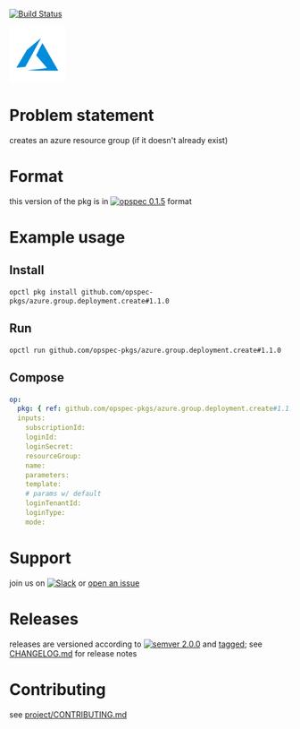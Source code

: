[![Build Status](https://travis-ci.org/opspec-pkgs/azure.group.deployment.create.svg?branch=master)](https://travis-ci.org/opspec-pkgs/azure.group.deployment.create)

<img src="icon.svg" alt="icon" height="100px">

# Problem statement

creates an azure resource group (if it doesn't already exist)

# Format

this version of the pkg is in [![opspec 0.1.5](https://img.shields.io/badge/opspec-0.1.5-brightgreen.svg?colorA=6b6b6b&colorB=fc16be)](https://opspec.io/0.1.5/packages.html) format

# Example usage

## Install

```shell
opctl pkg install github.com/opspec-pkgs/azure.group.deployment.create#1.1.0
```

## Run

```
opctl run github.com/opspec-pkgs/azure.group.deployment.create#1.1.0
```

## Compose

```yaml
op:
  pkg: { ref: github.com/opspec-pkgs/azure.group.deployment.create#1.1.0 }
  inputs:
    subscriptionId:
    loginId:
    loginSecret:
    resourceGroup:
    name:
    parameters:
    template:
    # params w/ default
    loginTenantId:
    loginType:
    mode:
```

# Support

join us on
[![Slack](https://opspec-slackin.herokuapp.com/badge.svg)](https://opspec-slackin.herokuapp.com/)
or
[open an issue](https://github.com/opspec-pkgs/azure.group.deployment.create/issues)

# Releases

releases are versioned according to
[![semver 2.0.0](https://img.shields.io/badge/semver-2.0.0-brightgreen.svg)](http://semver.org/spec/v2.0.0.html)
and [tagged](https://git-scm.com/book/en/v2/Git-Basics-Tagging); see
[CHANGELOG.md](CHANGELOG.md) for release notes

# Contributing

see
[project/CONTRIBUTING.md](https://github.com/opspec-pkgs/project/blob/master/CONTRIBUTING.md)
